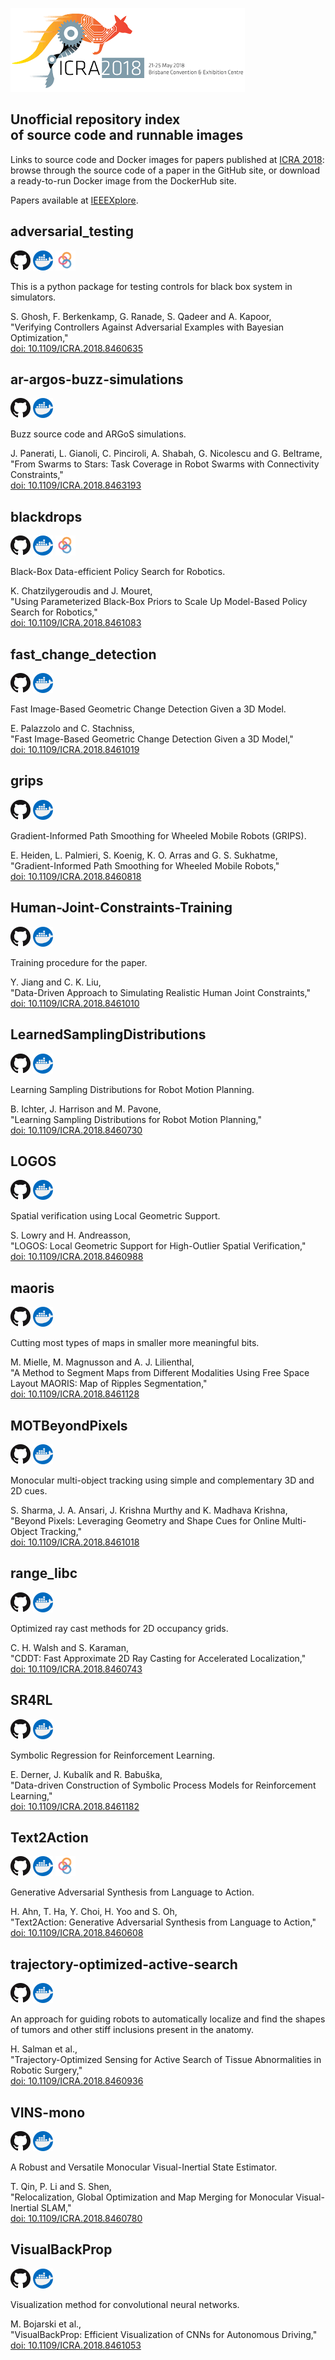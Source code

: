 [<img src="logo.png">](https://icra2018.org/)

## Unofficial repository index <br/>of source code and runnable images

Links to source code and Docker images for papers published at [ICRA 2018](https://icra2018.org/): browse through the source code of a paper in the GitHub site, or download a ready-to-run Docker image from the DockerHub site.

Papers available at [IEEEXplore](https://ieeexplore.ieee.org/xpl/mostRecentIssue.jsp?punumber=8449910).

## adversarial_testing

[![GitHub](GitHub-Mark-32px.png)](https://github.com/ICRA-2018/adversarial_testing)
[![DockerHub](docker.png)](https://hub.docker.com/r/icra2018/adversarial-testing)
[![binder](logo_binder.png)](https://mybinder.org/v2/gh/ICRA-2018/adversarial_testing/master?urlpath=lab%2Ftree%2FREADME.ipynb)

This is a python package for testing controls for black box system in simulators.

S. Ghosh, F. Berkenkamp, G. Ranade, S. Qadeer and A. Kapoor, <br/>
"Verifying Controllers Against Adversarial Examples with Bayesian Optimization," <br/>
[doi: 10.1109/ICRA.2018.8460635](https://doi.org/10.1109/ICRA.2018.8460635)

## ar-argos-buzz-simulations

[![GitHub](GitHub-Mark-32px.png)](https://github.com/ICRA-2018/ar-argos-buzz-simulations)
[![DockerHub](docker.png)](https://hub.docker.com/r/icra2018/ar-argos-buzz-simulations)

Buzz source code and ARGoS simulations.

J. Panerati, L. Gianoli, C. Pinciroli, A. Shabah, G. Nicolescu and G. Beltrame, <br/>
"From Swarms to Stars: Task Coverage in Robot Swarms with Connectivity Constraints," <br/>
[doi: 10.1109/ICRA.2018.8463193](https://doi.org/10.1109/ICRA.2018.8463193)

## blackdrops

[![GitHub](GitHub-Mark-32px.png)](https://github.com/ICRA-2018/blackdrops)
[![DockerHub](docker.png)](https://hub.docker.com/r/icra2018/blackdrops)
[![binder](logo_binder.png)](https://mybinder.org/v2/gh/ICRA-2018/blackdrops/master?urlpath=lab%2Ftree%2FREADME.ipynb)

Black-Box Data-efficient Policy Search for Robotics.

K. Chatzilygeroudis and J. Mouret, <br/>
"Using Parameterized Black-Box Priors to Scale Up Model-Based Policy Search for Robotics," <br/>
[doi: 10.1109/ICRA.2018.8461083](https://doi.org/10.1109/ICRA.2018.8461083)

## fast_change_detection

[![GitHub](GitHub-Mark-32px.png)](https://github.com/ICRA-2018/fast_change_detection/tree/develop)
[![DockerHub](docker.png)](https://hub.docker.com/r/icra2018/fast-change-detection)

Fast Image-Based Geometric Change Detection Given a 3D Model.

E. Palazzolo and C. Stachniss, <br/>
"Fast Image-Based Geometric Change Detection Given a 3D Model,"<br/>
[doi: 10.1109/ICRA.2018.8461019](https://doi.org/10.1109/ICRA.2018.8461019)

## grips

[![GitHub](GitHub-Mark-32px.png)](https://github.com/ICRA-2018/grips)
[![DockerHub](docker.png)](https://hub.docker.com/r/icra2018/grips)

Gradient-Informed Path Smoothing for Wheeled Mobile Robots (GRIPS).

E. Heiden, L. Palmieri, S. Koenig, K. O. Arras and G. S. Sukhatme,<br/>
"Gradient-Informed Path Smoothing for Wheeled Mobile Robots,"<br/>
[doi: 10.1109/ICRA.2018.8460818](https://doi.org/10.1109/ICRA.2018.8460818)

## Human-Joint-Constraints-Training
[![GitHub](GitHub-Mark-32px.png)](https://github.com/ICRA-2018/Human-Joint-Constraints-Training)
[![DockerHub](docker.png)](https://hub.docker.com/r/icra2018/human-joint-constraints-training)

Training procedure for the paper.

Y. Jiang and C. K. Liu, <br/>
"Data-Driven Approach to Simulating Realistic Human Joint Constraints,"<br/>
[doi: 10.1109/ICRA.2018.8461010](https://doi.org/10.1109/ICRA.2018.8461010)

## LearnedSamplingDistributions
[![GitHub](GitHub-Mark-32px.png)](https://github.com/ICRA-2018/LearnedSamplingDistributions/tree/develop)
[![DockerHub](docker.png)](https://hub.docker.com/r/icra2018/learnedsamplingdistributions)

Learning Sampling Distributions for Robot Motion Planning.

B. Ichter, J. Harrison and M. Pavone, <br/>
"Learning Sampling Distributions for Robot Motion Planning,"<br/>
[doi: 10.1109/ICRA.2018.8460730](https://doi.org/10.1109/ICRA.2018.8460730)

## LOGOS
[![GitHub](GitHub-Mark-32px.png)](https://github.com/ICRA-2018/LOGOS)
[![DockerHub](docker.png)](https://hub.docker.com/r/icra2018/logos)

Spatial verification using Local Geometric Support.

S. Lowry and H. Andreasson, <br/>
"LOGOS: Local Geometric Support for High-Outlier Spatial Verification," <br/>
[doi: 10.1109/ICRA.2018.8460988](https://doi.org/10.1109/ICRA.2018.8460988)

## maoris

[![GitHub](GitHub-Mark-32px.png)](https://github.com/ICRA-2018/maoris)
[![DockerHub](docker.png)](https://hub.docker.com/r/icra2018/maoris)

Cutting most types of maps in smaller more meaningful bits.

M. Mielle, M. Magnusson and A. J. Lilienthal,<br/>
"A Method to Segment Maps from Different Modalities Using Free Space Layout MAORIS: Map of Ripples Segmentation,"<br/>
[doi: 10.1109/ICRA.2018.8461128](https://doi.org/10.1109/ICRA.2018.8461128)

## MOTBeyondPixels

[![GitHub](GitHub-Mark-32px.png)](https://github.com/ICRA-2018/MOTBeyondPixels)
[![DockerHub](docker.png)](https://hub.docker.com/r/icra2018/motbeyondpixels)

Monocular multi-object tracking using simple and complementary 3D and 2D cues.

S. Sharma, J. A. Ansari, J. Krishna Murthy and K. Madhava Krishna, <br/>
"Beyond Pixels: Leveraging Geometry and Shape Cues for Online Multi-Object Tracking," <br/>
[doi: 10.1109/ICRA.2018.8461018](https://doi.org/10.1109/ICRA.2018.8461018)

## range_libc
[![GitHub](GitHub-Mark-32px.png)](https://github.com/ICRA-2018/range_libc/tree/deploy)
[![DockerHub](docker.png)](https://hub.docker.com/r/icra2018/range-libc)

Optimized ray cast methods for 2D occupancy grids.

C. H. Walsh and S. Karaman, <br/>
"CDDT: Fast Approximate 2D Ray Casting for Accelerated Localization," <br/>
[doi: 10.1109/ICRA.2018.8460743](https://doi.org/10.1109/ICRA.2018.8460743)

## SR4RL

[![GitHub](GitHub-Mark-32px.png)](https://github.com/ICRA-2018/SR4RL)
[![DockerHub](docker.png)](https://hub.docker.com/r/icra2018/sr4rl)

Symbolic Regression for Reinforcement Learning.

E. Derner, J. Kubalík and R. Babuška, <br/>
"Data-driven Construction of Symbolic Process Models for Reinforcement Learning," <br/>
[doi: 10.1109/ICRA.2018.8461182](https://doi.org/10.1109/ICRA.2018.8461182)

## Text2Action
[![GitHub](GitHub-Mark-32px.png)](https://github.com/ICRA-2018/Text2Action)
[![DockerHub](docker.png)](https://hub.docker.com/r/icra2018/text2action)
[![binder](logo_binder.png)](https://mybinder.org/v2/gh/ICRA-2018/Text2Action/master?urlpath=lab%2Ftree%2FREADME.ipynb)

Generative Adversarial Synthesis from Language to Action.

H. Ahn, T. Ha, Y. Choi, H. Yoo and S. Oh, <br/>
"Text2Action: Generative Adversarial Synthesis from Language to Action," <br/>
[doi: 10.1109/ICRA.2018.8460608](https://doi.org/10.1109/ICRA.2018.8460608)

## trajectory-optimized-active-search
[![GitHub](GitHub-Mark-32px.png)](https://github.com/ICRA-2018/trajectory-optimized-active-search)
[![DockerHub](docker.png)](https://hub.docker.com/r/icra2018/trajectory-optimized-active-search)

An approach for guiding robots to automatically localize and find the shapes of tumors and other stiff inclusions present in the anatomy.

H. Salman et al., <br/>
"Trajectory-Optimized Sensing for Active Search of Tissue Abnormalities in Robotic Surgery,"<br/>
[doi: 10.1109/ICRA.2018.8460936](https://doi.org/10.1109/ICRA.2018.8460936)

## VINS-mono
[![GitHub](GitHub-Mark-32px.png)](https://github.com/ICRA-2018/VINS-Mono/tree/develop)
[![DockerHub](docker.png)](https://hub.docker.com/r/icra2018/vins-mono)

A Robust and Versatile Monocular Visual-Inertial State Estimator.

T. Qin, P. Li and S. Shen, <br/>
"Relocalization, Global Optimization and Map Merging for Monocular Visual-Inertial SLAM,"<br/>
[doi: 10.1109/ICRA.2018.8460780](https://doi.org/10.1109/ICRA.2018.8460780)

## VisualBackProp
[![GitHub](GitHub-Mark-32px.png)](https://github.com/ICRA-2018/VisualBackProp/tree/develop)
[![DockerHub](docker.png)](https://hub.docker.com/r/icra2018/visualbackprop)

Visualization method for convolutional neural networks.

M. Bojarski et al., <br/>
"VisualBackProp: Efficient Visualization of CNNs for Autonomous Driving," <br/>
[doi: 10.1109/ICRA.2018.8461053](https://doi.org/10.1109/ICRA.2018.8461053)
